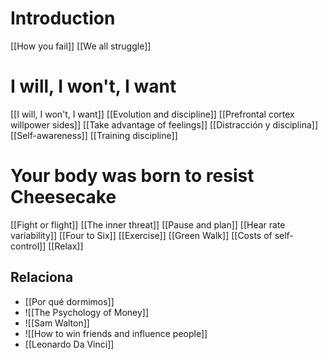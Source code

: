 
# Introduction 

[[How you fail]]
[[We all struggle]]

# I will, I won't, I want
[[I will, I won't, I want]]
[[Evolution and discipline]]
[[Prefrontal cortex willpower sides]]
[[Take advantage of feelings]]
[[Distracción y disciplina]]
[[Self-awareness]]
[[Training discipline]]



# Your body was born to resist Cheesecake
[[Fight or flight]]
[[The inner threat]]
[[Pause and plan]]
[[Hear rate variability]]
[[Four to Six]]
[[Exercise]]
[[Green Walk]]
[[Costs of self-control]]
[[Relax]]





## Relaciona
+ [[Por qué dormimos]]
+ ![[The Psychology of Money]]
+ ![[Sam Walton]]
+ ![[How to win friends and influence people]]
+ [[Leonardo Da Vinci]]